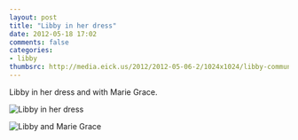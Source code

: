 ```yaml
---
layout: post
title: "Libby in her dress"
date: 2012-05-18 17:02
comments: false
categories: 
- libby
thumbsrc: http://media.eick.us/2012/2012-05-06-2/1024x1024/libby-communion-13.jpg
---
```

Libby in her dress and with Marie Grace.



![Libby in her dress](http://media.eick.us/media/photographs/2012/2012-05-06-2/libby-communion-13.jpg)




![Libby and Marie Grace](http://media.eick.us/media/photographs/2012/2012-05-06-2/libby-communion-14.jpg)

